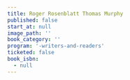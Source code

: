 ```yaml
---
title: Roger Rosenblatt Thomas Murphy
published: false
start_at: null
image_path: ''
book_category: ''
program: '-writers-and-readers'
ticketed: false
book_isbn:
  - null
---
```



